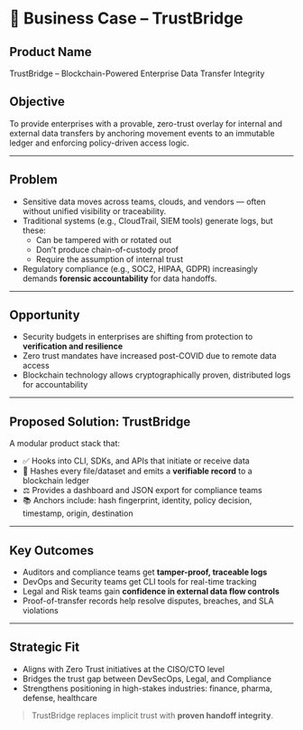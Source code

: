 # 📄 Business Case – TrustBridge

## Product Name  
TrustBridge – Blockchain-Powered Enterprise Data Transfer Integrity

## Objective  
To provide enterprises with a provable, zero-trust overlay for internal and external data transfers by anchoring movement events to an immutable ledger and enforcing policy-driven access logic.

---

## Problem

- Sensitive data moves across teams, clouds, and vendors — often without unified visibility or traceability.
- Traditional systems (e.g., CloudTrail, SIEM tools) generate logs, but these:
  - Can be tampered with or rotated out
  - Don’t produce chain-of-custody proof
  - Require the assumption of internal trust
- Regulatory compliance (e.g., SOC2, HIPAA, GDPR) increasingly demands **forensic accountability** for data handoffs.

---

## Opportunity

- Security budgets in enterprises are shifting from protection to **verification and resilience**
- Zero trust mandates have increased post-COVID due to remote data access
- Blockchain technology allows cryptographically proven, distributed logs for accountability

---

## Proposed Solution: TrustBridge

A modular product stack that:

- ✅ Hooks into CLI, SDKs, and APIs that initiate or receive data
- 🔐 Hashes every file/dataset and emits a **verifiable record** to a blockchain ledger
- ⚖️ Provides a dashboard and JSON export for compliance teams
- 📚 Anchors include: hash fingerprint, identity, policy decision, timestamp, origin, destination

---

## Key Outcomes

- Auditors and compliance teams get **tamper-proof, traceable logs**
- DevOps and Security teams get CLI tools for real-time tracking
- Legal and Risk teams gain **confidence in external data flow controls**
- Proof-of-transfer records help resolve disputes, breaches, and SLA violations

---

## Strategic Fit

- Aligns with Zero Trust initiatives at the CISO/CTO level
- Bridges the trust gap between DevSecOps, Legal, and Compliance
- Strengthens positioning in high-stakes industries: finance, pharma, defense, healthcare

> TrustBridge replaces implicit trust with **proven handoff integrity**.
